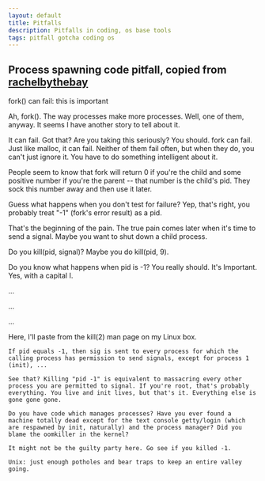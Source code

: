 ```yaml
---
layout: default
title: Pitfalls
description: Pitfalls in coding, os base tools
tags: pitfall gotcha coding os
---
```

## Process spawning code pitfall, copied from [rachelbythebay](https://rachelbythebay.com/w/2014/08/19/fork/)

fork() can fail: this is important

Ah, fork(). The way processes make more processes. Well, one of them, anyway. It seems I have another story to tell about it.

It can fail. Got that? Are you taking this seriously? You should. fork can fail. Just like malloc, it can fail. Neither of them fail often, but when they do, you can't just ignore it. You have to do something intelligent about it.

People seem to know that fork will return 0 if you're the child and some positive number if you're the parent -- that number is the child's pid. They sock this number away and then use it later.

Guess what happens when you don't test for failure? Yep, that's right, you probably treat "-1" (fork's error result) as a pid.

That's the beginning of the pain. The true pain comes later when it's time to send a signal. Maybe you want to shut down a child process.

Do you kill(pid, signal)? Maybe you do kill(pid, 9).

Do you know what happens when pid is -1? You really should. It's Important. Yes, with a capital I.

...

...

...

Here, I'll paste from the kill(2) man page on my Linux box.

    If pid equals -1, then sig is sent to every process for which the calling process has permission to send signals, except for process 1 (init), ... 

    See that? Killing "pid -1" is equivalent to massacring every other process you are permitted to signal. If you're root, that's probably everything. You live and init lives, but that's it. Everything else is gone gone gone.

    Do you have code which manages processes? Have you ever found a machine totally dead except for the text console getty/login (which are respawned by init, naturally) and the process manager? Did you blame the oomkiller in the kernel?

    It might not be the guilty party here. Go see if you killed -1.

    Unix: just enough potholes and bear traps to keep an entire valley going.

